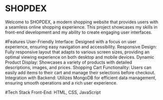 # SHOPDEX


Welcome to SHOPDEX, a modern shopping website that provides users with a seamless online shopping experience. This project showcases my skills in front-end development and my ability to create engaging user interfaces.

#Features
User-Friendly Interface: Designed with a focus on user experience, ensuring easy navigation and accessibility.
Responsive Design: Fully responsive layout that adapts to various screen sizes, providing an optimal viewing experience on both desktop and mobile devices.
Dynamic Product Display: Showcases a variety of products with detailed descriptions, images, and prices.
Shopping Cart Functionality: Users can easily add items to their cart and manage their selections before checkout.
Integration with Backend: Utilizes MongoDB for efficient data management, ensuring smooth operations and a rich user experience.

#Tech Stack
Front-End: HTML, CSS, JavaScript
